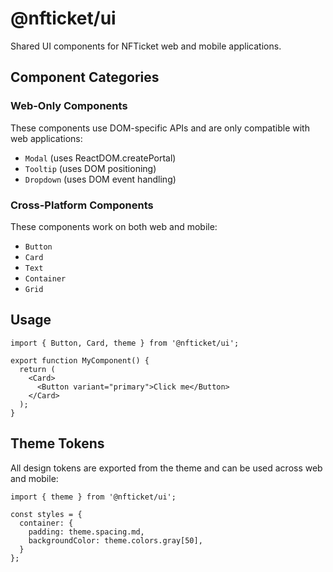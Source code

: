 # @nfticket/ui

Shared UI components for NFTicket web and mobile applications.

## Component Categories

### Web-Only Components
These components use DOM-specific APIs and are only compatible with web applications:
- `Modal` (uses ReactDOM.createPortal)
- `Tooltip` (uses DOM positioning)
- `Dropdown` (uses DOM event handling)

### Cross-Platform Components
These components work on both web and mobile:
- `Button`
- `Card` 
- `Text`
- `Container`
- `Grid`

## Usage

```tsx
import { Button, Card, theme } from '@nfticket/ui';

export function MyComponent() {
  return (
    <Card>
      <Button variant="primary">Click me</Button>
    </Card>
  );
}
```

## Theme Tokens

All design tokens are exported from the theme and can be used across web and mobile:

```tsx
import { theme } from '@nfticket/ui';

const styles = {
  container: {
    padding: theme.spacing.md,
    backgroundColor: theme.colors.gray[50],
  }
};
```